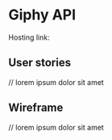 # Giphy API

Hosting link:

## User stories

// lorem ipsum dolor sit amet

## Wireframe

// lorem ipsum dolor sit amet

